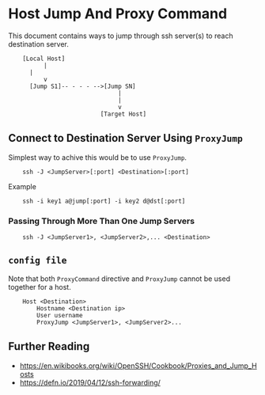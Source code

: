 Host Jump And Proxy Command
===========================

This document contains ways to jump through ssh server(s) to reach destination
server.

```
    [Local Host]
          |
	  |
          v
      [Jump S1]-- - - - -->[Jump SN]
                               |
                               |
                               v
                          [Target Host]
```

## Connect to Destination Server Using `ProxyJump`

Simplest way to achive this would be to use `ProxyJump`.

```
	ssh -J <JumpServer>[:port] <Destination>[:port]
```

Example

```
	ssh -i key1 a@jump[:port] -i key2 d@dst[:port]		
```

### Passing Through More Than One Jump Servers

```
	ssh -J <JumpServer1>, <JumpServer2>,... <Destination>
```

## `config file`

Note that both `ProxyCommand` directive and `ProxyJump` cannot be used together
for a host. 

```
	Host <Destination>
		Hostname <Destination ip>
		User username
		ProxyJump <JumpServer1>, <JumpServer2>...	

```
## Further Reading
- https://en.wikibooks.org/wiki/OpenSSH/Cookbook/Proxies_and_Jump_Hosts
- https://defn.io/2019/04/12/ssh-forwarding/
